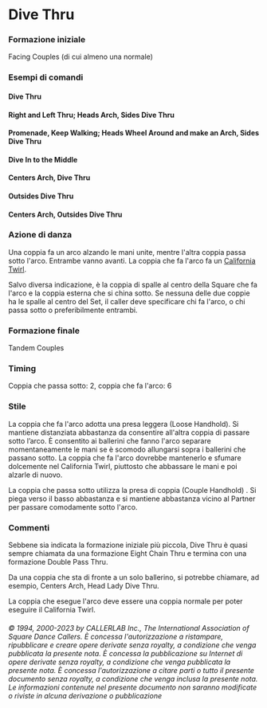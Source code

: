 # Dive Thru

### Formazione iniziale
Facing Couples (di cui almeno una normale)

### Esempi di comandi
#### Dive Thru
#### Right and Left Thru; Heads Arch, Sides Dive Thru
#### Promenade, Keep Walking; Heads Wheel Around and make an Arch, Sides Dive Thru
#### Dive In to the Middle
#### Centers Arch, Dive Thru
#### Outsides Dive Thru
#### Centers Arch, Outsides Dive Thru

### Azione di danza
Una coppia fa un arco alzando le mani unite, mentre l'altra coppia passa sotto l'arco. Entrambe
vanno avanti. La coppia che fa l'arco fa un 
[California Twirl](california_twirl.md).

Salvo diversa indicazione, è la coppia di spalle al centro della Square che fa l'arco e la coppia esterna che si
china sotto. Se nessuna delle due coppie ha le spalle al centro del Set, il caller deve specificare chi fa l'arco, o
chi passa sotto o preferibilmente entrambi.

### Formazione finale
Tandem Couples

### Timing
Coppia che passa sotto: 2, coppia che fa l'arco: 6

### Stile
La coppia che fa l'arco adotta una presa leggera (Loose Handhold). Si mantiene distanziata abbastanza da
consentire all'altra coppia di passare sotto l’arco. È consentito ai ballerini che fanno l'arco separare
momentaneamente le mani se è scomodo allungarsi sopra i ballerini che passano sotto. La coppia che fa
l'arco dovrebbe mantenerlo e sfumare dolcemente nel California Twirl, piuttosto che abbassare le mani e poi
alzarle di nuovo.

La coppia che passa sotto utilizza la presa di coppia (Couple Handhold) . Si piega verso il basso abbastanza e
si mantiene abbastanza vicino al Partner per passare comodamente sotto l'arco.

### Commenti
Sebbene sia indicata la formazione iniziale più piccola, Dive Thru è quasi sempre chiamata da una
formazione Eight Chain Thru e termina con una formazione Double Pass Thru.

Da una coppia che sta di fronte a un solo ballerino, si potrebbe chiamare, ad esempio, Centers Arch, Head
Lady Dive Thru.

La coppia che esegue l'arco deve essere una coppia normale per poter eseguire il California Twirl.

###### © 1994, 2000-2023 by CALLERLAB Inc., The International Association of Square Dance Callers.  È concessa l'autorizzazione a ristampare, ripubblicare e creare opere derivate senza royalty, a condizione che venga pubblicata la presente nota. È concessa la pubblicazione su Internet di opere derivate senza royalty, a condizione che venga pubblicata la presente nota. È concessa l'autorizzazione a citare parti o tutto il presente documento senza royalty, a condizione che venga inclusa la presente nota. Le informazioni contenute nel presente documento non saranno modificate o riviste in alcuna derivazione o pubblicazione